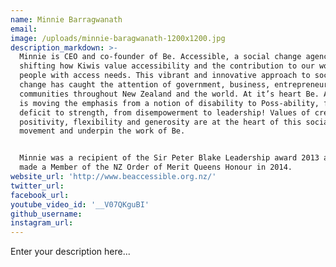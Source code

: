 ```yaml
---
name: Minnie Barragwanath
email:
image: /uploads/minnie-baragwanath-1200x1200.jpg
description_markdown: >-
  Minnie is CEO and co-founder of Be. Accessible, a social change agency that is
  shifting how Kiwis value accessibility and the contribution to our world by
  people with access needs. This vibrant and innovative approach to social
  change has caught the attention of government, business, entrepreneurs and
  communities throughout New Zealand and the world. At it’s heart Be. Accessible
  is moving the emphasis from a notion of disability to Poss-ability, from
  deficit to strength, from disempowerment to leadership! Values of creativity,
  positivity, flexibility and generosity are at the heart of this social
  movement and underpin the work of Be.


  Minnie was a recipient of the Sir Peter Blake Leadership award 2013 and was
  made a Member of the NZ Order of Merit Queens Honour in 2014.
website_url: 'http://www.beaccessible.org.nz/'
twitter_url:
facebook_url:
youtube_video_id: '__V07QKguBI'
github_username:
instagram_url:
---
```


Enter your description here...
